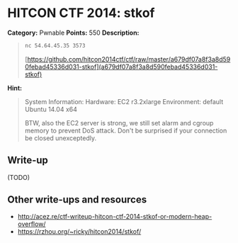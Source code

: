 # HITCON CTF 2014: stkof

**Category:** Pwnable
**Points:** 550
**Description:**

> ```bash
> nc 54.64.45.35 3573
> ```
>
> [https://github.com/hitcon2014ctf/ctf/raw/master/a679df07a8f3a8d590febad45336d031-stkof](a679df07a8f3a8d590febad45336d031-stkof)

**Hint:**

> System Information:
> Hardware: EC2 r3.2xlarge
> Environment: default Ubuntu 14.04 x64
>
> BTW, also the EC2 server is strong, we still set alarm and cgroup memory to prevent DoS attack. Don't be surprised if your connection be closed unexceptedly.

## Write-up

(TODO)

## Other write-ups and resources

* http://acez.re/ctf-writeup-hitcon-ctf-2014-stkof-or-modern-heap-overflow/
* https://rzhou.org/~ricky/hitcon2014/stkof/
